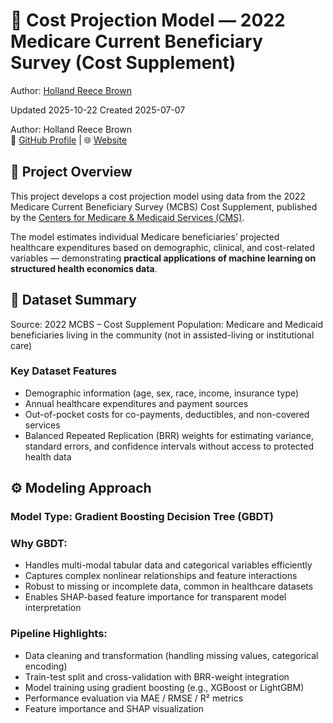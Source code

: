 # 🧮 Cost Projection Model — 2022 Medicare Current Beneficiary Survey (Cost Supplement)

Author: [Holland Reece Brown](github.com/holland-reece)

Updated 2025-10-22 
Created 2025-07-07
  
Author: Holland Reece Brown  
🔗 [GitHub Profile](https://github.com/holland-reece) | 🌐 [Website](https://holland-reece.github.io/)  

## 📘 Project Overview

This project develops a cost projection model using data from the 2022 Medicare Current Beneficiary Survey (MCBS) Cost Supplement, published by the [Centers for Medicare & Medicaid Services (CMS)]( https://data.cms.gov/medicare-current-beneficiary-survey-mcbs/medicare-current-beneficiary-survey-cost-supplement).


The model estimates individual Medicare beneficiaries’ projected healthcare expenditures based on demographic, clinical, and cost-related variables — demonstrating __practical applications of machine learning on structured health economics data__.

## 🧩 Dataset Summary

Source: 2022 MCBS – Cost Supplement
Population: Medicare and Medicaid beneficiaries living in the community (not in assisted-living or institutional care)

### Key Dataset Features
- Demographic information (age, sex, race, income, insurance type)
- Annual healthcare expenditures and payment sources
- Out-of-pocket costs for co-payments, deductibles, and non-covered services
- Balanced Repeated Replication (BRR) weights for estimating variance, standard errors, and confidence intervals without access to protected health data

## ⚙️ Modeling Approach
### Model Type: Gradient Boosting Decision Tree (GBDT)

### Why GBDT:
- Handles multi-modal tabular data and categorical variables efficiently
- Captures complex nonlinear relationships and feature interactions
- Robust to missing or incomplete data, common in healthcare datasets
- Enables SHAP-based feature importance for transparent model interpretation

### Pipeline Highlights:
- Data cleaning and transformation (handling missing values, categorical encoding)
- Train-test split and cross-validation with BRR-weight integration
- Model training using gradient boosting (e.g., XGBoost or LightGBM)
- Performance evaluation via MAE / RMSE / R² metrics
- Feature importance and SHAP visualization